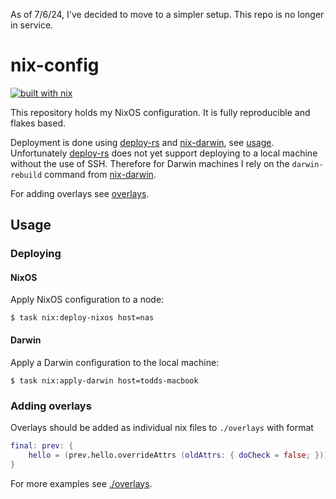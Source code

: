As of 7/6/24, I've decided to move to a simpler setup. This repo is no longer in service.

# nix-config

[![built with nix](https://img.shields.io/badge/built_with_nix-blue?style=for-the-badge&logo=nixos&logoColor=white)](https://builtwithnix.org)

This repository holds my NixOS configuration. It is fully reproducible and flakes based.

Deployment is done using [deploy-rs] and [nix-darwin], see [usage](#usage).
Unfortunately [deploy-rs] does not yet support deploying to a local machine without the use of SSH. Therefore for Darwin machines I rely on the `darwin-rebuild` command from [nix-darwin].

For adding overlays see [overlays](#Adding-overlays).

## Usage

### Deploying

#### NixOS

Apply NixOS configuration to a node:

```console
$ task nix:deploy-nixos host=nas
```

#### Darwin

Apply a Darwin configuration to the local machine:

```console
$ task nix:apply-darwin host=todds-macbook
```

### Adding overlays

Overlays should be added as individual nix files to `./overlays` with format

```nix
final: prev: {
    hello = (prev.hello.overrideAttrs (oldAttrs: { doCheck = false; }));
}
```

For more examples see [./overlays](overlays).

[deploy-rs]: https://github.com/serokell/deploy-rs
[nix-darwin]: https://github.com/LnL7/nix-darwin
